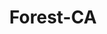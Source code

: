 ---
title: Forest-CA
slug: forest-ca
f_state:
- cms/state/california.md
f_locations:
- cms/payday-loan/a-aaa-cash-stop-273.md
- cms/payday-loan/a-aaa-mobile-notary-274.md
- cms/payday-loan/a-check-cashing-355.md
- cms/payday-loan/a-check-cashing-360.md
- cms/payday-loan/aaa-cash-stop-687.md
- cms/payday-loan/all-check-cashing-3717.md
- cms/payday-loan/cash-my-check-7926.md
- cms/payday-loan/jgl-investments-incorporated-19860.md
- cms/payday-loan/omnex-group-23243.md
- cms/payday-loan/payday-loan-corporation-23945.md
- cms/payday-loan/payday-loan-corporation-23951.md
updated-on: '2024-05-30T13:41:28.615Z'
created-on: '2024-05-30T13:41:28.615Z'
published-on: '2024-05-30T13:54:32.469Z'
f_city: Forest
layout: '[city].html'
tags: city
---
